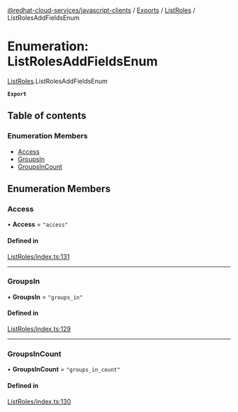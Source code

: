 [@redhat-cloud-services/javascript-clients](../README.md) / [Exports](../modules.md) / [ListRoles](../modules/ListRoles.md) / ListRolesAddFieldsEnum

# Enumeration: ListRolesAddFieldsEnum

[ListRoles](../modules/ListRoles.md).ListRolesAddFieldsEnum

**`Export`**

## Table of contents

### Enumeration Members

- [Access](ListRoles.ListRolesAddFieldsEnum.md#access)
- [GroupsIn](ListRoles.ListRolesAddFieldsEnum.md#groupsin)
- [GroupsInCount](ListRoles.ListRolesAddFieldsEnum.md#groupsincount)

## Enumeration Members

### Access

• **Access** = ``"access"``

#### Defined in

[ListRoles/index.ts:131](https://github.com/RedHatInsights/javascript-clients/blob/main/packages/rbac/ListRoles/index.ts#L131)

___

### GroupsIn

• **GroupsIn** = ``"groups_in"``

#### Defined in

[ListRoles/index.ts:129](https://github.com/RedHatInsights/javascript-clients/blob/main/packages/rbac/ListRoles/index.ts#L129)

___

### GroupsInCount

• **GroupsInCount** = ``"groups_in_count"``

#### Defined in

[ListRoles/index.ts:130](https://github.com/RedHatInsights/javascript-clients/blob/main/packages/rbac/ListRoles/index.ts#L130)
